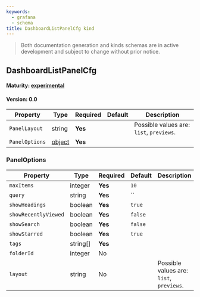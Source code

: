 ```yaml
---
keywords:
  - grafana
  - schema
title: DashboardListPanelCfg kind
---
```

> Both documentation generation and kinds schemas are in active development and subject to change without prior notice.

## DashboardListPanelCfg

#### Maturity: [experimental](../../../maturity/#experimental)
#### Version: 0.0



| Property       | Type                    | Required | Default | Description                              |
|----------------|-------------------------|----------|---------|------------------------------------------|
| `PanelLayout`  | string                  | **Yes**  |         | Possible values are: `list`, `previews`. |
| `PanelOptions` | [object](#paneloptions) | **Yes**  |         |                                          |

### PanelOptions

| Property             | Type     | Required | Default | Description                              |
|----------------------|----------|----------|---------|------------------------------------------|
| `maxItems`           | integer  | **Yes**  | `10`    |                                          |
| `query`              | string   | **Yes**  | ``      |                                          |
| `showHeadings`       | boolean  | **Yes**  | `true`  |                                          |
| `showRecentlyViewed` | boolean  | **Yes**  | `false` |                                          |
| `showSearch`         | boolean  | **Yes**  | `false` |                                          |
| `showStarred`        | boolean  | **Yes**  | `true`  |                                          |
| `tags`               | string[] | **Yes**  |         |                                          |
| `folderId`           | integer  | No       |         |                                          |
| `layout`             | string   | No       |         | Possible values are: `list`, `previews`. |


